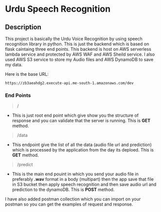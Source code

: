# Urdu Speech Recognition

## Description

This project is basically the Urdu Voice Recognition by using speech recognition library in python. This is just the backend which is based on flask caintaing three end points. This backend is host on AWS serverless lambda service and protected by AWS WAF and AWS Sheild service. I also used AWS S3 service to store my Audio files and AWS DynamoDB to save my data.  

Here is the base URL:
```
https://zb3aeahdg2.execute-api.me-south-1.amazonaws.com/dev
```

### End Points

> /
- This is just root end point which give show you the structure of response and you can validate that the server is running. This is **GET** method.

> /data
- This endpoint give the list of all the data (audio file url and prediction) which is processed by the application from the day its deploed. This is **GET** method.

> /predict
- This is the main end pouint in which you send your audio file in preferably **.wav** format in a body (multipart) then the app save that file in S3 bucket then apply speech recognition and then save audio url and prediction to the dynamoDB. This is **POST** method.

I have also added postman collection which you can import on your postman so you can get the examples of request and response.

